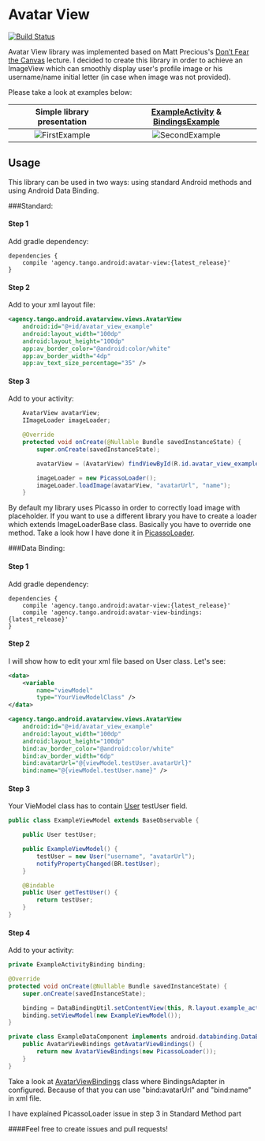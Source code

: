 # Avatar View
[![Build Status](https://travis-ci.org/TangoAgency/avatar-view.svg?branch=master)](https://travis-ci.org/TangoAgency/avatar-view)

Avatar View library was implemented based on Matt Precious's [Don’t Fear the Canvas][Matt Precious's Lecture] lecture. I decided
to create this library in order to achieve an ImageView which can smoothly display user's profile image or his username/name initial letter (in case
when image was not provided).

Please take a look at examples below:


| Simple library presentation | [ExampleActivity][ExampleActivityNoBindings] & [BindingsExample][ExampleOnBindings]
|:-:|:-:|
| ![FirstExample] | ![SecondExample] |

## Usage

This library can be used in two ways: using standard Android methods and using Android Data Binding.

###Standard:

#### Step 1

Add gradle dependency:
```
dependencies {
    compile 'agency.tango.android:avatar-view:{latest_release}'
}
```

#### Step 2

Add to your xml layout file:

```xml
<agency.tango.android.avatarview.views.AvatarView
    android:id="@+id/avatar_view_example"
    android:layout_width="100dp"
    android:layout_height="100dp"
    app:av_border_color="@android:color/white"
    app:av_border_width="4dp"
    app:av_text_size_percentage="35" />
```

#### Step 3

Add to your activity:
```java
    AvatarView avatarView;
    IImageLoader imageLoader;

    @Override
    protected void onCreate(@Nullable Bundle savedInstanceState) {
        super.onCreate(savedInstanceState);

        avatarView = (AvatarView) findViewById(R.id.avatar_view_example);

        imageLoader = new PicassoLoader();
        imageLoader.loadImage(avatarView, "avatarUrl", "name");
    }
```
By default my library uses Picasso in order to correctly load image with placeholder. If you want to use
a different library you have to create a loader which extends ImageLoaderBase class. Basically you have to
override one method. Take a look how I have done it in [PicassoLoader][PicassoLoader].

###Data Binding:

#### Step 1

Add gradle dependency:
```
dependencies {
    compile 'agency.tango.android:avatar-view:{latest_release}'
    compile 'agency.tango.android:avatar-view-bindings:{latest_release}'
}
```

#### Step 2

I will show how to edit your xml file based on User class. Let's see:

```xml
<data>
    <variable
        name="viewModel"
        type="YourViewModelClass" />
</data>

<agency.tango.android.avatarview.views.AvatarView
    android:id="@+id/avatar_view_example"
    android:layout_width="100dp"
    android:layout_height="100dp"
    bind:av_border_color="@android:color/white"
    bind:av_border_width="6dp"
    bind:avatarUrl="@{viewModel.testUser.avatarUrl}"
    bind:name="@{viewModel.testUser.name}" />
```

#### Step 3

Your VieModel class has to contain [User][User] testUser field.

```java
public class ExampleViewModel extends BaseObservable {

    public User testUser;

    public ExampleViewModel() {
        testUser = new User("username", "avatarUrl");
        notifyPropertyChanged(BR.testUser);
    }

    @Bindable
    public User getTestUser() {
        return testUser;
    }
}
```

#### Step 4

Add to your activity:

```java
private ExampleActivityBinding binding;

@Override
protected void onCreate(@Nullable Bundle savedInstanceState) {
    super.onCreate(savedInstanceState);

    binding = DataBindingUtil.setContentView(this, R.layout.example_activity, new ExampleDataComponent());
    binding.setViewModel(new ExampleViewModel());
}

private class ExampleDataComponent implements android.databinding.DataBindingComponent {
    public AvatarViewBindings getAvatarViewBindings() {
        return new AvatarViewBindings(new PicassoLoader());
    }
}
```
Take a look at [AvatarViewBindings][AvatarViewBindings] class where BindingsAdapter in configured. Because of that
you can use "bind:avatarUrl" and "bind:name" in xml file.

I have explained PicassoLoader issue in step 3 in Standard Method part

####Feel free to create issues and pull requests!


 [Matt Precious's Lecture]: <https://www.youtube.com/watch?v=KH8Ldp39TUk>
 [FirstExample]: <https://github.com/TangoAgency/avatar-view/blob/master/images/cena.gif>
 [SecondExample]: <https://github.com/TangoAgency/avatar-view/blob/master/images/example.gif>
 [PicassoLoader]: <https://github.com/TangoAgency/avatar-view/blob/master/avatar-view/src/main/java/agency/tango/android/avatarview/PicassoLoader.java>
 [User]:<https://github.com/TangoAgency/avatar-view/blob/master/example-data-binding/src/main/java/agency/tango/android/avatarview/example/model/User.java>
 [AvatarViewBindings]:<https://github.com/TangoAgency/avatar-view/blob/master/avatar-view-bindings/src/main/java/agency/tango/android/avatarviewbindings/bindings/AvatarViewBindings.java>
 [ExampleActivityNoBindings]:<https://github.com/TangoAgency/avatar-view/blob/master/example/src/main/java/agency/tango/android/example/ExampleActivity.java>
 [ExampleOnBindings]:<https://github.com/TangoAgency/avatar-view/blob/master/example-data-binding/src/main/java/agency/tango/android/avatarview/example/viewmodel/ExampleViewModel.java>